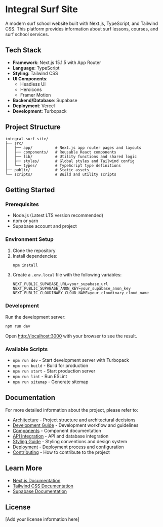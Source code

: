 # Integral Surf Site

A modern surf school website built with Next.js, TypeScript, and Tailwind CSS. This platform provides information about surf lessons, courses, and surf school services.

## Tech Stack

- **Framework**: Next.js 15.1.5 with App Router
- **Language**: TypeScript
- **Styling**: Tailwind CSS
- **UI Components**:
  - Headless UI
  - Heroicons
  - Framer Motion
- **Backend/Database**: Supabase
- **Deployment**: Vercel
- **Development**: Turbopack

## Project Structure

```
integral-surf-site/
├── src/
│   ├── app/          # Next.js app router pages and layouts
│   ├── components/   # Reusable React components
│   ├── lib/          # Utility functions and shared logic
│   ├── styles/       # Global styles and Tailwind config
│   └── types/        # TypeScript type definitions
├── public/           # Static assets
└── scripts/          # Build and utility scripts
```

## Getting Started

### Prerequisites

- Node.js (Latest LTS version recommended)
- npm or yarn
- Supabase account and project

### Environment Setup

1. Clone the repository
2. Install dependencies:
   ```bash
   npm install
   ```
3. Create a `.env.local` file with the following variables:
   ```
   NEXT_PUBLIC_SUPABASE_URL=your_supabase_url
   NEXT_PUBLIC_SUPABASE_ANON_KEY=your_supabase_anon_key
   NEXT_PUBLIC_CLOUDINARY_CLOUD_NAME=your_cloudinary_cloud_name
   ```

### Development

Run the development server:

```bash
npm run dev
```

Open [http://localhost:3000](http://localhost:3000) with your browser to see the result.

### Available Scripts

- `npm run dev` - Start development server with Turbopack
- `npm run build` - Build for production
- `npm run start` - Start production server
- `npm run lint` - Run ESLint
- `npm run sitemap` - Generate sitemap

## Documentation

For more detailed information about the project, please refer to:

- [Architecture](./docs/ARCHITECTURE.md) - Project structure and architectural decisions
- [Development Guide](./docs/DEVELOPMENT.md) - Development workflow and guidelines
- [Components](./docs/COMPONENTS.md) - Component documentation
- [API Integration](./docs/API.md) - API and database integration
- [Styling Guide](./docs/STYLING.md) - Styling conventions and design system
- [Deployment](./docs/DEPLOYMENT.md) - Deployment process and configuration
- [Contributing](./docs/CONTRIBUTING.md) - How to contribute to the project

## Learn More

- [Next.js Documentation](https://nextjs.org/docs)
- [Tailwind CSS Documentation](https://tailwindcss.com/docs)
- [Supabase Documentation](https://supabase.com/docs)

## License

[Add your license information here]
